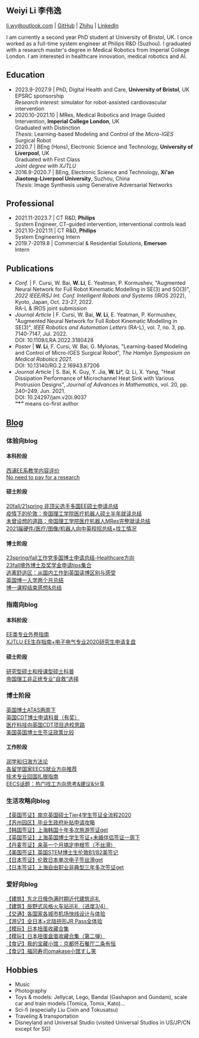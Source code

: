 ## Weiyi Li 李伟逸

li.wy@outlook.com | [GitHub](https://github.com/weiyi-li) | [Zhihu](https://www.zhihu.com/people/li-wei-yi-86-54) | [LinkedIn](https://www.linkedin.com/in/weiyi-li-b56aa116a)

I am currently a second year PhD student at University of Bristol, UK. I once worked as a full-time system engineer at Philips R&D (Suzhou). I graduated with a research master's degree in Medical Robotics from Imperial College London. I am interested in healthcare innovation, medical robotics and AI.

## Education
* 2023.9-2027.9 | PhD, Digital Health and Care, **University of Bristol**, UK  
EPSRC sponsorship  
_Research interest_: simulator for robot-assisted cardiovascular intervention  
* 2020.10-2021.10 | MRes, Medical Robotics and Image Guided Intervention, **Imperial College London**, UK  
Graduated with Distinction  
_Thesis_: Learning-based Modeling and Control of the _Micro-IGES_ Surgical Robot  
* 2020.7 | BEng (Hons), Electronic Science and Technology, **University of Liverpool**, UK  
Graduated with First Class  
_Joint degree with XJTLU_  
* 2016.9-2020.7 | BEng, Electronic Science and Technology, **Xi'an Jiaotong-Liverpool University**, Suzhou, China  
_Thesis_: Image Synthesis using Generative Adversarial Networks

## Professional

* 2021.11-2023.7 | CT R&D, **Philips**  
System Engineer, CT-guided intervention, interventional controls lead
* 2021.10-2021.11 | CT R&D, **Philips**  
System Engineering Intern
* 2019.7-2019.8 | Commercial & Residential Solutions, **Emerson**  
Intern

## Publications

* _Conf._ | F. Cursi, W. Bai, **W. Li**, E. Yeatman, P. Kormushev, "Augmented Neural Network for Full Robot Kinematic Modelling in SE(3) and SO(3)", _2022 IEEE/RSJ Int. Conf. Intelligent Robots and Systems_ (IROS 2022), Kyoto, Japan, Oct. 23-27, 2022.  
RA-L & IROS joint submission   
* _Journal Article_ | F. Cursi, W. Bai, **W. Li**, E. Yeatman, P. Kormushev, "Augmented Neural Network for Full Robot Kinematic Modelling in SE(3)", _IEEE Robotics and Automation Letters_ (RA-L), vol. 7, no. 3, pp. 7140-7147, Jul. 2022.   
DOI: 10.1109/LRA.2022.3180428  
* _Poster_ | **W. Li**, F. Cursi, W. Bai, G. Mylonas, "Learning-based Modeling and Control of Micro-IGES Surgical Robot", _The Hamlyn Symposium on Medical Robotics 2021_.   
DOI: 10.13140/RG.2.2.16943.87206  
* _Journal Article_ | S. Bai, K. Guy, Y. Jia, **W. Li***, Q. Li, X. Yang, "Heat Dissipation Performance of Microchannel Heat Sink with Various Protrusion Designs", _Journal of Advances in Mathematics_, vol. 20, pp. 240–249, Jun. 2021.  
DOI: 10.24297/jam.v20i.9037  
**“*”** means co-first author

## [Blog](https://weiyi-li.github.io/blog/)  
### 体验向blog  
#### 本科阶段  
[西浦EE系教学内容评价](https://github.com/weiyi-li/blog/blob/master/Comments_on_XJTLU_EE_Teaching.md)  
[No need to pay for a research](https://github.com/weiyi-li/blog/blob/master/No_need_to_pay_for_a_research.md)  
#### 硕士阶段  
[20fall/21spring 非顶尖选手多国EE硕士申请总结](https://zhuanlan.zhihu.com/p/345559376)  
[疫情下的伦敦：帝国理工学院医疗机器人硕士半年就读总结](https://zhuanlan.zhihu.com/p/339570809)  
[未曾设想的道路：帝国理工学院医疗机器人MRes完整就读总结](https://zhuanlan.zhihu.com/p/412703360)  
[2021届硬件/医疗/图像/机器人向中英校招总结+找工情况](https://zhuanlan.zhihu.com/p/379415341)  
#### 博士阶段  
[23spring/fall工作党多国博士申请总结-Healthcare方向](https://zhuanlan.zhihu.com/p/607283884)  
[23fall境外博士及奖学金申请tips集合](https://zhuanlan.zhihu.com/p/647453798)  
[逃离舒适区：从国内工作到英国读博区别与感受](https://zhuanlan.zhihu.com/p/676957566)  
[英国博一入学两个月总结](http://xhslink.com/GEWdsU)  
[博一课程结束感想&总结](http://xhslink.com/Uk0dsU)  

### 指南向blog  
#### 本科阶段  
[EE类专业外卷指南](https://github.com/weiyi-li/blog/blob/master/EE_Outvolution_Guide.md)  
[XJTLU EE生存指南+电子电气专业2020研究生申请复盘](https://github.com/weiyi-li/blog/blob/master/XJTLU_EE_Guide%2B2020fall_Application.md)  
#### 硕士阶段  
[研究型硕士和授课型硕士科普](https://github.com/weiyi-li/blog/blob/master/Taught_and_Research_Master_Intro.md)  
[帝国理工非正统专业“自救”选择](https://github.com/weiyi-li/blog/blob/master/ICL_Interdisciplinary_Program_Guide.md)  
### 博士阶段  
[英国博士ATAS两周下](http://xhslink.com/lc6dsU)  
[英国CDT博士申请科普（有奖）](http://xhslink.com/iWOdsU)  
[医疗科技向英国CDT项目选校思路](http://xhslink.com/6KSdsU)  
[美国英国博士生签证政策比较](http://xhslink.com/6KzesU)  
#### 工作阶段  
[润学和归海方法论](https://github.com/weiyi-li/blog/blob/master/Runology.md)  
[各留学国家EECS就业方向推荐](https://github.com/weiyi-li/blog/blob/master/EECS_Positions_in_Countries.md)  
[技术专业回国扎根指南](https://github.com/weiyi-li/blog/blob/master/Settledown_in_China_for_Tech.md)  
[EECS话题：热门找工方向思考&建议&分享](https://github.com/weiyi-li/blog/blob/master/EECS_Topic_Hot_Jobs.md)  

### 生活攻略向blog
[【英国签证】南京英国硕士Tier4学生签证全流程2020](https://github.com/weiyi-li/blog/blob/master/UK_Tier4_Visa_Tips.md)  
[【苏州园区】毕业生政府补贴申请攻略](https://github.com/weiyi-li/blog/blob/master/Gov_Allowance_Application.md)  
[【韩国签证】上海韩国十年多次旅游签证get](http://xhslink.com/zwqesU)  
[【英国签证】上海英国博士学生签证+未婚伴侣签证一周下](http://xhslink.com/eThesU)  
[【丹麦签证】来英一个月搞定申根签（不丝滑）](http://xhslink.com/QpvesU)  
[【美国签证】英国STEM博士生伦敦B1/B2美签记](https://zhuanlan.zhihu.com/p/696677904)  
[【日本签证】伦敦日本单次电子签丝滑get](http://xhslink.com/oSCesU)  
[【日本签证】上海自由职业非典型三年多次签证get](http://xhslink.com/YoFesU)  

### 爱好向blog
[【建筑】东北日俄伪满时期近代建筑巡礼](https://zhuanlan.zhihu.com/p/571878338)  
[【建筑】辰野式风格火车站巡礼（进度3/4）](http://xhslink.com/MO9dsU)  
[【交通】各国家各城市机场快线设计与体验](https://zhuanlan.zhihu.com/p/696018640)  
[【游记】全日本+北陆拱形JR Pass全体验](http://xhslink.com/9MdesU)  
[【模玩】日本扭蛋收藏合集](http://xhslink.com/4aIesU)  
[【模玩】日本扭蛋盒蛋收藏合集（第二弹）](http://xhslink.com/l1LesU)  
[【食记】我的宝藏小馆：京都怀石餐厅二条有恒](http://xhslink.com/3BNesU)  
[【食记】福冈寿司omakase小馆すし笑](http://xhslink.com/bfResU)  

## Hobbies
* Music
* Photography
* Toys & models: Jellycat, Lego, Bandai (Gashapon and Gundam), scale car and train models (Tomica, Tomix, Kato)...
* Sci-fi (especially Liu Cixin and Tokusatsu)  
* Traveling & transportation  
* Disneyland and Universal Studio (visited Universal Studios in US/JP/CN except for SG)
